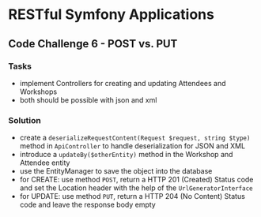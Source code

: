 # RESTful Symfony Applications

## Code Challenge 6 - POST vs. PUT

### Tasks

- implement Controllers for creating and updating Attendees and Workshops
- both should be possible with json and xml

### Solution

- create a `deserializeRequestContent(Request $request, string $type)` method in `ApiController` to handle deserialization for JSON and XML
- introduce a `updateBy($otherEntity)` method in the Workshop and Attendee entity
- use the EntityManager to save the object into the database
- for CREATE: use method `POST`, return a HTTP 201 (Created) Status code and set the Location header with the help of the `UrlGeneratorInterface`
- for UPDATE: use method `PUT`, return a HTTP 204 (No Content) Status code and leave the response body empty
